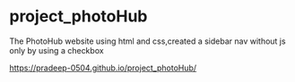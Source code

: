 # project_photoHub
The PhotoHub website using html and css,created a sidebar nav without js only by using a checkbox

https://pradeep-0504.github.io/project_photoHub/ 
